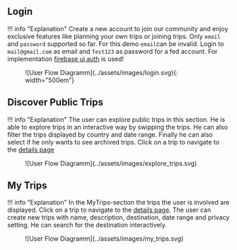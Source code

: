 ## Login
!!! info "Explanation"
	Create a new account to join our community and enjoy exclusive features like planning your own trips or joining trips. Only `email` and `password` supported so far. For this demo `email`can be invalid. Login to `mail@gmail.com` as email and `Test123` as password for a fed account. For implementation [firebase ui auth](https://pub.dev/packages/firebase_auth) is used!

<figure markdown="span">
  ![User Flow Diagramm](../assets/images/login.svg){: width="500em"}
</figure>

## Discover Public Trips
!!! info "Explanation"
	The user can explore public trips in this section. He is able to explore trips in an interactive way by swipping the trips. He can also filter the trips displayed by country and date range. Finally he can also select if he only wants to see archived trips. Click on a trip to navigate to the [details page](plan-trips.md#trip-overview)

<figure markdown="span">
  ![User Flow Diagramm](../assets/images/explore_trips.svg)
</figure>

## My Trips
!!! info "Explanation"
	In the MyTrips-section the trips the user is involved are displayed. Click on a trip to navigate to the [details page](plan-trips.md#trip-overview). The user can create new trips with name, description, destination, date range and privacy setting. He can search for the destination interactively.

<figure markdown="span">
  ![User Flow Diagramm](../assets/images/my_trips.svg)
</figure>